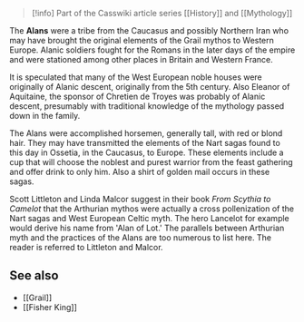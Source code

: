 
> [!info] Part of the Casswiki article series [[History]] and [[Mythology]]

The **Alans** were a tribe from the Caucasus and possibly Northern Iran who may have brought the original elements of the Grail mythos to Western Europe. Alanic soldiers fought for the Romans in the later days of the empire and were stationed among other places in Britain and Western France.

It is speculated that many of the West European noble houses were originally of Alanic descent, originally from the 5th century. Also Eleanor of Aquitaine, the sponsor of Chretien de Troyes was probably of Alanic descent, presumably with traditional knowledge of the mythology passed down in the family.

The Alans were accomplished horsemen, generally tall, with red or blond hair. They may have transmitted the elements of the Nart sagas found to this day in Ossetia, in the Caucasus, to Europe. These elements include a cup that will choose the noblest and purest warrior from the feast gathering and offer drink to only him. Also a shirt of golden mail occurs in these sagas.

Scott Littleton and Linda Malcor suggest in their book _From Scythia to Camelot_ that the Arthurian mythos were actually a cross pollenization of the Nart sagas and West European Celtic myth. The hero Lancelot for example would derive his name from 'Alan of Lot.' The parallels between Arthurian myth and the practices of the Alans are too numerous to list here. The reader is referred to Littleton and Malcor.

See also
--------

*   [[Grail]]
*   [[Fisher King]]